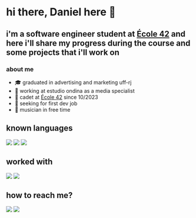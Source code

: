 # hi there, Daniel here 👋

## i'm a software engineer student at [École 42](https://42.rio/) and here i'll share my progress during the course and some projects that i'll work on

### about me

- 🎓 graduated in advertising and marketing uff-rj
- 🔭 working at estudio ondina as a media specialist
- 📖 cadet at [École 42](https://42.rio/) since 10/2023
- 🔎 seeking for first dev job
- 🎸 musician in free time

## known languages
<img src="https://img.shields.io/badge/C-00599C?style=for-the-badge&logo=c&logoColor=white"> [<img src="https://img.shields.io/badge/C%2B%2B-00599C?style=for-the-badge&logo=c%2B%2B&logoColor=white">](https://isocpp.org/) [<img src="https://img.shields.io/badge/JavaScript-323330?style=for-the-badge&logo=javascript&logoColor=F7DF1E">](https://developer.oracle.com/ar/javascript/)

## worked with
<img src="https://img.shields.io/badge/HTML5-E34F26?style=for-the-badge&logo=html5&logoColor=white"> <img src="https://img.shields.io/badge/CSS3-1572B6?style=for-the-badge&logo=css3&logoColor=white">

## how to reach me?
[<img src="https://img.shields.io/badge/LinkedIn-0077B5?style=for-the-badge&logo=linkedin&logoColor=white">](https://www.linkedin.com/in/dwbessa)
[<img src="https://img.shields.io/badge/Gmail-D14836?style=for-the-badge&logo=gmail&logoColor=white">](mailto:danielbessa01@gmail.com)
